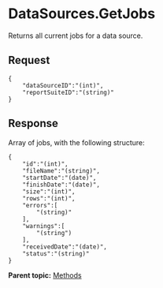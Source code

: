 #  **DataSources.GetJobs** 

Returns all current jobs for a data source.

##  **Request** 

```
{
    "dataSourceID":"(int)",
    "reportSuiteID":"(string)"
}
```

## Response

Array of jobs, with the following structure:

```
{
    "id":"(int)",
    "fileName":"(string)",
    "startDate":"(date)",
    "finishDate":"(date)",
    "size":"(int)",
    "rows":"(int)",
    "errors":[
        "(string)"
    ],
    "warnings":[
        "(string")
    ],
    "receivedDate":"(date)",
    "status":"(string)"
}
```

**Parent topic:** [Methods](../methods/c_data_sources_methods_1.4.md)

